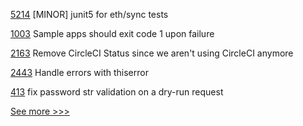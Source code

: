 
[5214](https://github.com/hyperledger/besu/pull/5214) [MINOR] junit5 for eth/sync tests

[1003](https://github.com/hyperledger/fabric-samples/pull/1003) Sample apps should exit code 1 upon failure

[2163](https://github.com/hyperledger/aries-cloudagent-python/pull/2163) Remove CircleCI Status since we aren't using CircleCI anymore

[2443](https://github.com/hyperledger/sawtooth-core/pull/2443) Handle errors with thiserror

[413](https://github.com/hyperledger-labs/fabric-operations-console/pull/413) fix password str validation on a dry-run request


[See more >>>](https://start-here.hyperledger.org/pull-requests)
